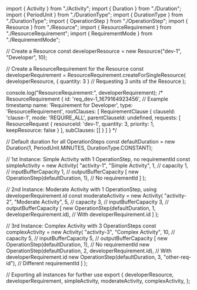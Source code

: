 import { Activity } from "./Activity";
import { Duration } from "./Duration";
import { PeriodUnit } from "./DurationType";
import { DurationType } from "./DurationType";
import { OperationStep } from "./OperationStep";
import { Resource } from "./Resource";
import { ResourceRequirement } from "./ResourceRequirement";
import { RequirementMode } from "./RequirementMode";

// Create a Resource
const developerResource = new Resource("dev-1", "Developer", 10);

// Create a ResourceRequirement for the Resource
const developerRequirement = ResourceRequirement.createForSingleResource(
  developerResource,
  { quantity: 3 } // Requesting 3 units of the Resource
);

console.log("ResourceRequirement:", developerRequirement);
/*
ResourceRequirement {
  id: 'req_dev-1_1679164923456', // Example timestamp
  name: 'Requirement for Developer',
  type: 'ResourceRequirement',
  rootClauses: [
    RequirementClause {
      clauseId: 'clause-1',
      mode: 'REQUIRE_ALL',
      parentClauseId: undefined,
      requests: [
        ResourceRequest {
          resourceId: 'dev-1',
          quantity: 3,
          priority: 1,
          keepResource: false
        }
      ],
      subClauses: []
    }
  ]
}
*/

// Default duration for all OperationSteps
const defaultDuration = new Duration(1, PeriodUnit.MINUTES, DurationType.CONSTANT);

// 1st Instance: Simple Activity with 1 OperationStep, no requirementId
const simpleActivity = new Activity(
  "activity-1",
  "Simple Activity",
  1, // capacity
  1, // inputBufferCapacity
  1, // outputBufferCapacity
  [
    new OperationStep(defaultDuration, 1), // No requirementId
  ]
);

// 2nd Instance: Moderate Activity with 1 OperationStep, using developerRequirement.id
const moderateActivity = new Activity(
  "activity-2",
  "Moderate Activity",
  5, // capacity
  3, // inputBufferCapacity
  3, // outputBufferCapacity
  [
    new OperationStep(defaultDuration, 1, developerRequirement.id), // With developerRequirement.id
  ]
);

// 3rd Instance: Complex Activity with 3 OperationSteps
const complexActivity = new Activity(
  "activity-3",
  "Complex Activity",
  10, // capacity
  5,  // inputBufferCapacity
  5,  // outputBufferCapacity
  [
    new OperationStep(defaultDuration, 1),                     // No requirementId
    new OperationStep(defaultDuration, 2, developerRequirement.id), // With developerRequirement.id
    new OperationStep(defaultDuration, 3, "other-req-id"),     // Different requirementId
  ]
);

// Exporting all instances for further use
export {
  developerResource,
  developerRequirement,
  simpleActivity,
  moderateActivity,
  complexActivity,
};
